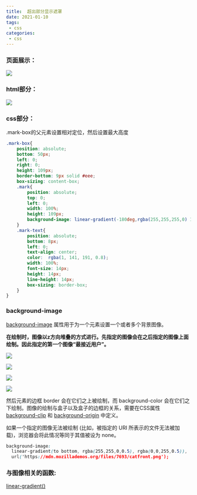 ```yaml
---
title:  超出部分显示遮罩
date: 2021-01-10
tags:
 - css
categories: 
 - css
---
```




### 页面展示：

![](https://gitee.com/Sweny/images/raw/master/img/20210113172216.png)

### html部分：

![](https://gitee.com/Sweny/images/raw/master/img/20210113172054.png)


### css部分：

.mark-box的父元素设置相对定位，然后设置最大高度

```css
.mark-box{
    position: absolute;
    bottom: 50px;
    left: 0;
    right: 0;
    height: 109px;
    border-bottom: 9px solid #eee;
    box-sizing: content-box;
    .mark{
        position: absolute;
        top: 0;
        left: 0;
        width: 100%;
        height: 109px;
        background-image: linear-gradient(-180deg,rgba(255,255,255,0) 13%,#eee 83%);
    }
    .mark-text{
        position: absolute;
        bottom: 8px;
        left: 0;
        text-align: center;
        color:  rgba(1, 141, 191, 0.8);
        width: 100%;
        font-size: 14px;
        height: 14px;
        line-height: 14px;
        box-sizing: border-box;
    }
}
```
### background-image

[background-image](https://developer.mozilla.org/zh-CN/docs/Web/CSS/background-image) 属性用于为一个元素设置一个或者多个背景图像。

**在绘制时，图像以z方向堆叠的方式进行。先指定的图像会在之后指定的图像上面绘制。因此指定的第一个图像“最接近用户”。**

![](https://gitee.com/Sweny/images/raw/master/img/20210113174012.png)

![](https://gitee.com/Sweny/images/raw/master/img/20210113174037.png)

![](https://gitee.com/Sweny/images/raw/master/img/20210113174059.png)

![](https://gitee.com/Sweny/images/raw/master/img/20210113174120.png)

然后元素的边框 border 会在它们之上被绘制，而 background-color 会在它们之下绘制。图像的绘制与盒子以及盒子的边框的关系，需要在CSS属性[background-clip](https://developer.mozilla.org/zh-CN/docs/Web/CSS/background-clip) 和 [background-origin](https://developer.mozilla.org/zh-CN/docs/Web/CSS/background-origin) 中定义。

如果一个指定的图像无法被绘制 (比如，被指定的 URI 所表示的文件无法被加载)，浏览器会将此情况等同于其值被设为 none。



```css
background-image:
  linear-gradient(to bottom, rgba(255,255,0,0.5), rgba(0,0,255,0.5)),
  url('https://mdn.mozillademos.org/files/7693/catfront.png');
```
### 与图像相关的函数: 

[linear-gradient()](https://developer.mozilla.org/zh-CN/docs/Web/CSS/linear-gradient())




